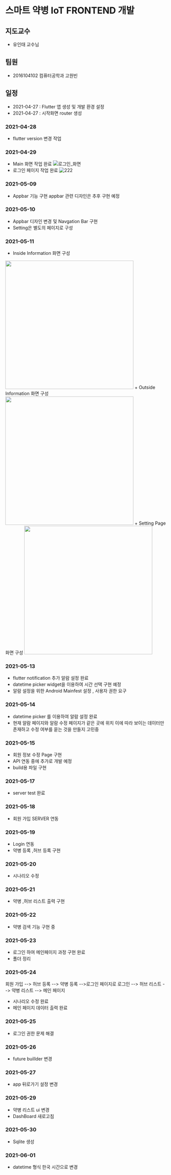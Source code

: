 # 스마트 약병 IoT FRONTEND 개발 
## 지도교수
+ 유인태 교수님

## 팀원
+ 2016104102 컴퓨터공학과 고원빈


## 일정
+ 2021-04-27 : Flutter 앱 생성 및 개발 환경 설정
+ 2021-04-27 : 시작화면 router 생성 

### 2021-04-28
+ flutter version 변경 작업 

### 2021-04-29
+ Main 화면 작업 완료
![로그인_화면](/uploads/d12f35739c9263e37009cc9b3bbe06d4/로그인_화면.PNG)
+ 로그인 페이지 작업 완료
![222](/uploads/8cc867cd159e28c04ff2a09e3a42c2d6/222.PNG)


### 2021-05-09
+ Appbar 기능 구현
appbar 관련 디자인은 추후 구현 예정 

### 2021-05-10
+ Appbar 디자인 변경 및 Navgation Bar 구현
+ Setting은 별도의 페이지로 구성

### 2021-05-11
+ Inside Information 화면 구성 
<img src = "https://user-images.githubusercontent.com/56704722/117849827-aadc6400-b2bf-11eb-8cdb-2c7f37833d01.png" width="400">
+ Outside Information 화면 구성
<img src ="https://user-images.githubusercontent.com/56704722/117849959-cd6e7d00-b2bf-11eb-86b7-bc97356c7665.png" width="400">
+ Setting Page 화면 구성 
<img src = "https://user-images.githubusercontent.com/56704722/117850038-e24b1080-b2bf-11eb-8dcd-5cb96a9056e0.png" width="400"> 


### 2021-05-13
+ flutter notification 추가 알람 설정 완료
+ datetime picker widget을 이용하여 시간 선택 구현 예정 
+ 알람 설정을 위한 Android Mainfest 설정 , 사용자 권한 요구 

### 2021-05-14
+ datetime picker 를 이용하여 알람 설정 완료
+ 현재 알람 페이지와 알람 수정 페이지가 같은 곳에 위치 이에 따라 보이는 데이터만 존재하고 수정 여부를 묻는 것을 만들지 고민중 

### 2021-05-15
+ 회원 정보 수정 Page 구현
+ API 연동 중에 추가로 개발 예정 
+ build용 파일 구현 

### 2021-05-17
+ server test 완료

### 2021-05-18
+ 회원 가입 SERVER 연동

### 2021-05-19
+ Login 연동
+ 약병 등록 ,허브 등록 구현

### 2021-05-20
+ 시나리오 수정

### 2021-05-21
+ 약병 ,허브 리스트 출력 구현

### 2021-05-22
+ 약병 검색 기능 구현 중 

### 2021-05-23
+ 로그인 하여 메인페이지 과정 구현 완료
+ 폴더 정리


### 2021-05-24
회원 가입 --> 허브 등록 --> 약병 등록 -->로그인 페이지로
로그인 --> 허브 리스트 --> 약병 리스트 --> 메인 페이지
+ 시나리오 수정 완료
+ 메인 페이지 데이터 출력 완료


### 2021-05-25
+ 로그인 권한 문제 해결

### 2021-05-26
+ future buillder 변경

### 2021-05-27
+ app 뒤로가기 설정 변경

### 2021-05-29
+  약병 리스트 ui 변경
+  DashBoard 새로고침 

### 2021-05-30
+ Sqlite 생성

### 2021-06-01
+ datetime 형식 한국 시간으로 변경